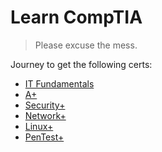 # Learn CompTIA

> Please excuse the mess.

Journey to get the following certs:

- [IT Fundamentals](https://www.comptia.org/training/by-certification/itf)
- [A+](https://www.comptia.org/training/by-certification/a)
- [Security+](https://www.comptia.org/training/by-certification/security)
- [Network+](https://www.comptia.org/training/by-certification/network)
- [Linux+](https://www.comptia.org/training/by-certification/linux)
- [PenTest+](https://www.comptia.org/training/by-certification/pentest)

